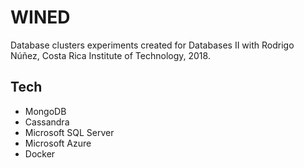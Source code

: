 # WINED
Database clusters experiments created for Databases II with
Rodrigo Núñez, Costa Rica Institute of Technology, 2018.

## Tech
- MongoDB
- Cassandra
- Microsoft SQL Server
- Microsoft Azure
- Docker
